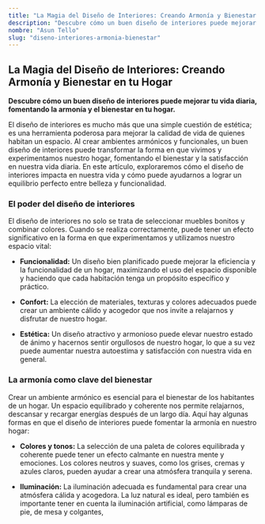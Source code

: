 ```yaml
---
title: "La Magia del Diseño de Interiores: Creando Armonía y Bienestar en tu Hogar"
description: "Descubre cómo un buen diseño de interiores puede mejorar tu vida diaria, fomentando la armonía y el bienestar en tu hogar."
nombre: "Asun Tello"
slug: "diseno-interiores-armonia-bienestar"
---
```


## La Magia del Diseño de Interiores: Creando Armonía y Bienestar en tu Hogar

**Descubre cómo un buen diseño de interiores puede mejorar tu vida diaria, fomentando la armonía y el bienestar en tu hogar.**

El diseño de interiores es mucho más que una simple cuestión de estética; es una herramienta poderosa para mejorar la calidad de vida de quienes habitan un espacio. Al crear ambientes armónicos y funcionales, un buen diseño de interiores puede transformar la forma en que vivimos y experimentamos nuestro hogar, fomentando el bienestar y la satisfacción en nuestra vida diaria. En este artículo, exploraremos cómo el diseño de interiores impacta en nuestra vida y cómo puede ayudarnos a lograr un equilibrio perfecto entre belleza y funcionalidad.

### El poder del diseño de interiores

El diseño de interiores no solo se trata de seleccionar muebles bonitos y combinar colores. Cuando se realiza correctamente, puede tener un efecto significativo en la forma en que experimentamos y utilizamos nuestro espacio vital:

- **Funcionalidad:** Un diseño bien planificado puede mejorar la eficiencia y la funcionalidad de un hogar, maximizando el uso del espacio disponible y haciendo que cada habitación tenga un propósito específico y práctico.

- **Confort:** La elección de materiales, texturas y colores adecuados puede crear un ambiente cálido y acogedor que nos invite a relajarnos y disfrutar de nuestro hogar.

- **Estética:** Un diseño atractivo y armonioso puede elevar nuestro estado de ánimo y hacernos sentir orgullosos de nuestro hogar, lo que a su vez puede aumentar nuestra autoestima y satisfacción con nuestra vida en general.

### La armonía como clave del bienestar

Crear un ambiente armónico es esencial para el bienestar de los habitantes de un hogar. Un espacio equilibrado y coherente nos permite relajarnos, descansar y recargar energías después de un largo día. Aquí hay algunas formas en que el diseño de interiores puede fomentar la armonía en nuestro hogar:

- **Colores y tonos:** La selección de una paleta de colores equilibrada y coherente puede tener un efecto calmante en nuestra mente y emociones. Los colores neutros y suaves, como los grises, cremas y azules claros, pueden ayudar a crear una atmósfera tranquila y serena.

- **Iluminación:** La iluminación adecuada es fundamental para crear una atmósfera cálida y acogedora. La luz natural es ideal, pero también es importante tener en cuenta la iluminación artificial, como lámparas de pie, de mesa y colgantes,
